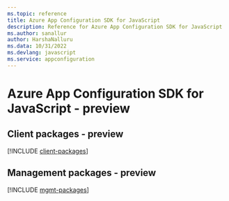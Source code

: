 ```yaml
---
ms.topic: reference
title: Azure App Configuration SDK for JavaScript
description: Reference for Azure App Configuration SDK for JavaScript
ms.author: sanallur
author: HarshaNalluru
ms.data: 10/31/2022
ms.devlang: javascript
ms.service: appconfiguration
---
```

# Azure App Configuration SDK for JavaScript - preview

## Client packages - preview
[!INCLUDE [client-packages](app-configuration-client-index.md)]
## Management packages - preview
[!INCLUDE [mgmt-packages](app-configuration-mgmt-index.md)]